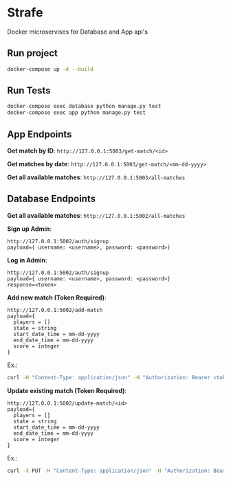 # Strafe

<p>Docker microservises for Database and App api's</p>

## Run project

```bash
docker-compose up -d --build
```

## Run Tests

```bash
docker-compose exec database python manage.py test
docker-compose exec app python manage.py test
```

## App Endpoints

**Get match by ID**: ```http://127.0.0.1:5003/get-match/<id>```

**Get matches by date**: ```http://127.0.0.1:5003/get-match/<mm-dd-yyyy>```
  
**Get all available matches**: ```http://127.0.0.1:5003/all-matches```

## Database Endpoints

**Get all available matches**: ```http://127.0.0.1:5002/all-matches```

**Sign up Admin**:

```
http://127.0.0.1:5002/auth/signup
payload={ username: <username>, password: <password>}
```

**Log in Admin**:

```
http://127.0.0.1:5002/auth/signup
payload={ username: <username>, password: <password>}
response=<token>
```

**Add new match (Token Required)**:

```
http://127.0.0.1:5002/add-match
payload={
  players = []
  state = string
  start_date_time = mm-dd-yyyy
  end_date_time = mm-dd-yyyy
  score = integer
}
```

Ex.:
```bash
curl -H "Content-Type: application/json" -H "Authorization: Bearer <token>" -d '{"start_date_time":"07/07/2020"}' http://127.0.0.1:5002/add-match
```

**Update existing match (Token Required)**:

```
http://127.0.0.1:5002/update-match/<id>
payload={
  players = []
  state = string
  start_date_time = mm-dd-yyyy
  end_date_time = mm-dd-yyyy
  score = integer
}
```

Ex.:
```bash
curl -X PUT -H "Content-Type: application/json" -H "Authorization: Bearer <token>" -d '{"score":2500}' http://127.0.0.1:5002/update-match/250
```
